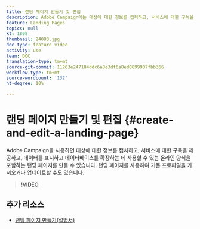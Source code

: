 ```yaml
---
title: 랜딩 페이지 만들기 및 편집
description: Adobe Campaign에는 대상에 대한 정보를 캡처하고, 서비스에 대한 구독을 제공하고, 데이터를 표시하고 데이터베이스를 확장하는 데 사용할 수 있는 온라인 양식을 제공하는 랜딩 페이지가 포함되어 있습니다. 랜딩 페이지를 사용하여 기존 프로파일을 가져오거나 업데이트할 수도 있습니다. 이 비디오에서는 Adobe Campaign Standard에서 랜딩 페이지를 만들고 편집하고 테스트할 수 있는 방법에 대해 설명합니다.
feature: Landing Pages
topics: null
kt: 1808
thumbnail: 24093.jpg
doc-type: feature video
activity: use
team: DOC
translation-type: tm+mt
source-git-commit: 11263e247184ddc6a8e3df6a8ed0899907fbb366
workflow-type: tm+mt
source-wordcount: '132'
ht-degree: 10%

---
```



# 랜딩 페이지 만들기 및 편집 {#create-and-edit-a-landing-page}

Adobe Campaign을 사용하면 대상에 대한 정보를 캡처하고, 서비스에 대한 구독을 제공하고, 데이터를 표시하고 데이터베이스를 확장하는 데 사용할 수 있는 온라인 양식을 포함하는 랜딩 페이지를 만들 수 있습니다. 랜딩 페이지를 사용하여 기존 프로파일을 가져오거나 업데이트할 수도 있습니다.

>[!VIDEO](https://video.tv.adobe.com/v/24093?quality=12)

## 추가 리소스

* [랜딩 페이지 만들기(설명서)](https://docs.campaign.adobe.com/doc/standard/getting_started/en/ACS_CreateLandingPage.html)
